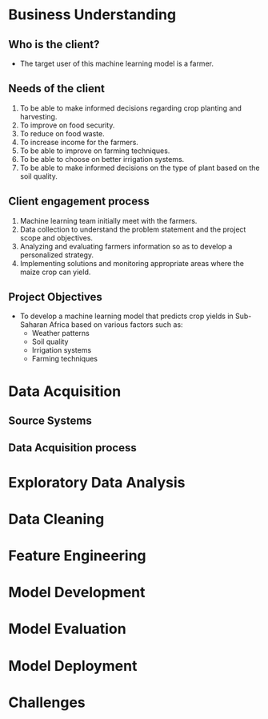# Business Understanding
## Who is the client?
- The target user of this machine learning model is a farmer.
## Needs of the client
1. To be able to make informed decisions regarding crop planting and harvesting.
2. To improve on food security.
3. To reduce on food waste.
4. To increase income for the farmers.
5. To be able to improve on farming techniques.
6. To be able to choose on better irrigation systems.
7. To be able to make informed decisions on the type of plant based on the soil quality.

## Client engagement process
 1. Machine learning team initially meet with the farmers.
 2. Data collection to understand the problem statement and the project scope and objectives.
 3. Analyzing and evaluating farmers information so as to develop a personalized strategy. 
 4.  Implementing solutions and monitoring appropriate areas where the maize crop can yield.



## Project Objectives
* To develop a machine learning model that predicts crop yields in Sub-Saharan Africa based on various factors such as:
    - Weather patterns
    - Soil quality
    - Irrigation systems
    - Farming techniques
# Data Acquisition
## Source Systems
## Data Acquisition process

# Exploratory Data Analysis

# Data Cleaning

# Feature Engineering

# Model Development

# Model Evaluation

# Model Deployment

# Challenges

































   

